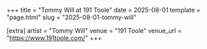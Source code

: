 +++
title = "Tommy Will at 191 Toole"
date = 2025-08-01
template = "page.html"
slug = "2025-08-01-tommy-will"

[extra]
artist = "Tommy Will"
venue = "191 Toole"
venue_url = "https://www.191toole.com/"
+++
